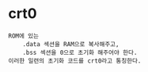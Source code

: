# crt0
    ROM에 있는 
        .data 섹션을 RAM으로 복사해주고, 
        .bss 섹션을 0으로 초기화 해주어야 한다.  
    이러한 일련의 초기화 코드를 crt0라고 통칭한다.
